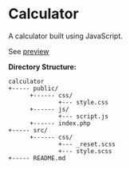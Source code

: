 # Calculator

A calculator built using JavaScript.

See [preview](https://codepen.io/iicestudio/full/jOBBerj)

**Directory Structure:**

    calculator
    +----- public/
          +------ css/
                  +--- style.css
          +------ js/
                  +--- script.js
          +------ index.php
    +----- src/
          +------ css/
                  +--- _reset.scss
                  +--- style.scss
    +----- README.md
